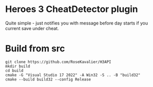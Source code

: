 # Heroes 3 CheatDetector plugin

Quite simple - just notifies you with message before day starts if you current save under cheat.

# Build from src

```
git clone https://github.com/RoseKavalier/H3API
mkdir build
cd build
cmake -G "Visual Studio 17 2022" -A Win32 -S .. -B "build32"
cmake --build build32 --config Release                                        
```

